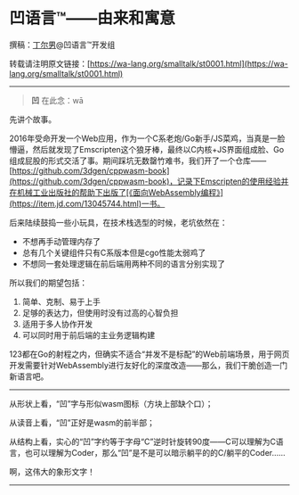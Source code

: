 # 凹语言™——由来和寓意

撰稿：[丁尔男](https://github.com/3dgen)@凹语言™开发组

转载请注明原文链接：[https://wa-lang.org/smalltalk/st0001.html](https://wa-lang.org/smalltalk/st0001.html)

---

> **凹** 在此念：wā

先讲个故事。

2016年受命开发一个Web应用，作为一个C系老炮/Go新手/JS菜鸡，当真是一脸懵逼，然后就发现了Emscripten这个狼牙棒，最终以C内核+JS界面组成脸、Go组成屁股的形式交活了事。期间踩坑无数罄竹难书，我们开了一个仓库——[https://github.com/3dgen/cppwasm-book](https://github.com/3dgen/cppwasm-book)，记录下Emscripten的使用经验并在机械工业出版社的帮助下出版了[《面向WebAssembly编程》](https://item.jd.com/13045744.html)一书。

后来陆续鼓捣一些小玩具，在技术栈选型的时候，老坑依然在：
- 不想再手动管理内存了
- 总有几个关键组件只有C系版本但是cgo性能太弱鸡了
- 不想同一套处理逻辑在前后端用两种不同的语言分别实现了

所以我们的期望包括：

1. 简单、克制、易于上手
1. 足够的表达力，但使用时没有过高的心智负担
1. 适用于多人协作开发
1. 可以同时用于前后端的主业务逻辑构建

123都在Go的射程之内，但确实不适合“并发不是标配”的Web前端场景，用于网页开发需要针对WebAssembly进行友好化的深度改造——那么，我们干脆创造一门新语言吧。

---

从形状上看，“凹”字与形似wasm图标（方块上部缺个口）；

从读音上看，“凹”正好是wasm的前半部；

从结构上看，实心的“凹”字约等于字母“C”逆时针旋转90度——C可以理解为C语言，也可以理解为Coder，那么“凹”是不是可以暗示躺平的的C/躺平的Coder……

啊，这伟大的象形文字！

---
